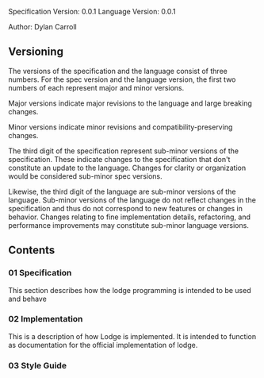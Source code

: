 Specification Version: 0.0.1
Language Version: 0.0.1

Author: Dylan Carroll
## Versioning
The versions of the specification and the language consist of three numbers. For the spec version and the language version, the first two numbers of each represent major and minor versions.

Major versions indicate major revisions to the language and large breaking changes.

Minor versions indicate minor revisions and compatibility-preserving changes. 

The third digit of the specification represent sub-minor versions of the specification. These indicate changes to the specification that don't constitute an update to the language. Changes for clarity or organization would be considered sub-minor spec versions.

Likewise, the third digit of the language are sub-minor versions of the language. Sub-minor versions of the language do not reflect changes in the specification and thus do not correspond to new features or changes in behavior. Changes relating to fine implementation details, refactoring, and performance improvements may constitute sub-minor language versions.

## Contents
### 01 Specification
This section describes how the lodge programming is intended to be used and behave
### 02 Implementation
This is a description of how Lodge is implemented. It is intended to function as documentation for the official implementation of lodge.
### 03 Style Guide




